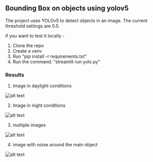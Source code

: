 ## Bounding Box on objects using yolov5

The project uses YOLOv5 to detect objects in an image. The current threshold settings are 0.5.  

if you want to test it locally -
1. Clone the repo
2. Create a venv
3. Run "pip install -r requirements.txt"
4. Run the command: "streamlit run yolo.py"

### Results

1. Image in daylight conditions

![alt text](https://github.com/[prasannakotyal]/[yolov5]/blob/[master]/day.jpg?raw=true)

2. Image in night conditions

![alt text](https://github.com/[prasannakotyal]/[yolov5]/blob/[master]/day.jpg?raw=true)

3. multiple images

![alt text](https://github.com/[prasannakotyal]/[yolov5]/blob/[master]/day.jpg?raw=true)

4. image with noise around the main object

![alt text](https://github.com/[prasannakotyal]/[yolov5]/blob/[master]/day.jpg?raw=true)